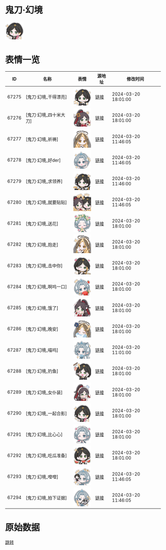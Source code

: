 # 鬼刀·幻境

<img src="./cover.png" height="60" alt="cover" />

# 表情一览

|ID|名称|表情|源地址|修改时间|
|----|----|----|----|----|
|67275|[鬼刀·幻境_干得漂亮]|<img src="./pic/067275_%5B鬼刀·幻境_干得漂亮%5D.png" height="60" alt="干得漂亮"/>|[链接](https://i0.hdslb.com/bfs/garb/63745f375ddd8d32e3d4f408318798e9b59622a2.png)|2024-03-20 18:01:00|
|67276|[鬼刀·幻境_四十米大刀]|<img src="./pic/067276_%5B鬼刀·幻境_四十米大刀%5D.png" height="60" alt="四十米大刀"/>|[链接](https://i0.hdslb.com/bfs/garb/e35c69ef922a2533a9d1bf9005af8d6246453323.png)|2024-03-20 18:01:00|
|67277|[鬼刀·幻境_祈祷]|<img src="./pic/067277_%5B鬼刀·幻境_祈祷%5D.png" height="60" alt="祈祷"/>|[链接](https://i0.hdslb.com/bfs/garb/72c3bf4671fc564448d7f0b56bb4f33c74116494.png)|2024-03-20 11:46:05|
|67278|[鬼刀·幻境_好der]|<img src="./pic/067278_%5B鬼刀·幻境_好der%5D.png" height="60" alt="好der"/>|[链接](https://i0.hdslb.com/bfs/garb/d9c56cede63421a1ab10f60ff014e3f4c61564c3.png)|2024-03-20 11:46:05|
|67279|[鬼刀·幻境_求领养]|<img src="./pic/067279_%5B鬼刀·幻境_求领养%5D.png" height="60" alt="求领养"/>|[链接](https://i0.hdslb.com/bfs/garb/b68914ab91b75b8f155ab1bdb551123eab84d307.png)|2024-03-20 11:46:00|
|67280|[鬼刀·幻境_就要贴贴]|<img src="./pic/067280_%5B鬼刀·幻境_就要贴贴%5D.png" height="60" alt="就要贴贴"/>|[链接](https://i0.hdslb.com/bfs/garb/f2831924900d36b242d484b70843a464625c4179.png)|2024-03-20 11:46:05|
|67281|[鬼刀·幻境_送花]|<img src="./pic/067281_%5B鬼刀·幻境_送花%5D.png" height="60" alt="送花"/>|[链接](https://i0.hdslb.com/bfs/garb/f999f80533413518f23b13ba9cbb09f991a0f242.png)|2024-03-20 18:01:00|
|67282|[鬼刀·幻境_抱走]|<img src="./pic/067282_%5B鬼刀·幻境_抱走%5D.png" height="60" alt="抱走"/>|[链接](https://i0.hdslb.com/bfs/garb/b98ff45734d37885f7bc81f481dff895e37a320b.png)|2024-03-20 18:01:00|
|67283|[鬼刀·幻境_击中你]|<img src="./pic/067283_%5B鬼刀·幻境_击中你%5D.png" height="60" alt="击中你"/>|[链接](https://i0.hdslb.com/bfs/garb/b3f2187bd336bd466db375df475eaaeab5bab6fa.png)|2024-03-20 18:01:00|
|67284|[鬼刀·幻境_啊呜一口]|<img src="./pic/067284_%5B鬼刀·幻境_啊呜一口%5D.png" height="60" alt="啊呜一口"/>|[链接](https://i0.hdslb.com/bfs/garb/3c7aeec462d3085043a65a179ae2843f2991dcd6.png)|2024-03-20 18:01:00|
|67285|[鬼刀·幻境_饿了]|<img src="./pic/067285_%5B鬼刀·幻境_饿了%5D.png" height="60" alt="饿了"/>|[链接](https://i0.hdslb.com/bfs/garb/74a075ad03f973a8f5da0f60b5ce0ebe860abdcc.png)|2024-03-20 18:01:00|
|67286|[鬼刀·幻境_晚安]|<img src="./pic/067286_%5B鬼刀·幻境_晚安%5D.png" height="60" alt="晚安"/>|[链接](https://i0.hdslb.com/bfs/garb/ec31dab231a7052191b1f073086972c032e4e896.png)|2024-03-20 18:01:00|
|67287|[鬼刀·幻境_喵呜]|<img src="./pic/067287_%5B鬼刀·幻境_喵呜%5D.png" height="60" alt="喵呜"/>|[链接](https://i0.hdslb.com/bfs/garb/b2da1750446ad171940322de62dfdf831cb1321a.png)|2024-03-20 11:01:00|
|67288|[鬼刀·幻境_钓鱼]|<img src="./pic/067288_%5B鬼刀·幻境_钓鱼%5D.png" height="60" alt="钓鱼"/>|[链接](https://i0.hdslb.com/bfs/garb/f8fc807b8b0c4e0a888d7c4014b41115b19f6391.png)|2024-03-20 18:01:00|
|67289|[鬼刀·幻境_女仆装]|<img src="./pic/067289_%5B鬼刀·幻境_女仆装%5D.png" height="60" alt="女仆装"/>|[链接](https://i0.hdslb.com/bfs/garb/a555da89687d0348bd375579ded379272c26555c.png)|2024-03-20 18:01:00|
|67290|[鬼刀·幻境_一起合影]|<img src="./pic/067290_%5B鬼刀·幻境_一起合影%5D.png" height="60" alt="一起合影"/>|[链接](https://i0.hdslb.com/bfs/garb/29fc7385ee490739665ea69e99b4eaa18a681794.png)|2024-03-20 18:01:00|
|67291|[鬼刀·幻境_比心心]|<img src="./pic/067291_%5B鬼刀·幻境_比心心%5D.png" height="60" alt="比心心"/>|[链接](https://i0.hdslb.com/bfs/garb/84c0146736d7a6be0b5b2391a5a6a373d6c9b165.png)|2024-03-20 18:01:00|
|67292|[鬼刀·幻境_吃瓜准备]|<img src="./pic/067292_%5B鬼刀·幻境_吃瓜准备%5D.png" height="60" alt="吃瓜准备"/>|[链接](https://i0.hdslb.com/bfs/garb/3ebbb1befdd3461c09e942897157598921de1440.png)|2024-03-20 18:01:00|
|67293|[鬼刀·幻境_噔噔]|<img src="./pic/067293_%5B鬼刀·幻境_噔噔%5D.png" height="60" alt="噔噔"/>|[链接](https://i0.hdslb.com/bfs/garb/7442981c35977aaa2e7f9c14b38525c670279aa9.png)|2024-03-20 11:46:05|
|67294|[鬼刀·幻境_拍下证据]|<img src="./pic/067294_%5B鬼刀·幻境_拍下证据%5D.png" height="60" alt="拍下证据"/>|[链接](https://i0.hdslb.com/bfs/garb/62d6053b6413a16b91f2c90b20e2fca9092bfd7b.png)|2024-03-20 11:46:05|

# 原始数据

[跳转](./raw.json)

